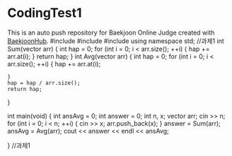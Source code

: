 # CodingTest1
This is an auto push repository for Baekjoon Online Judge created with [BaekjoonHub](https://github.com/BaekjoonHub/BaekjoonHub).
#include <string>
#include <vector>
#include <iostream>
using namespace std;
//과제1
int Sum(vector<int> arr)
{
	int hap = 0;
	for (int i = 0; i < arr.size(); ++i)
	{
		hap += arr.at(i);
	}
	return hap;
}
int Avg(vector<int> arr)
{
	int hap = 0;
	for (int i = 0; i < arr.size(); ++i)
	{
		hap += arr.at(i);

	}
	hap = hap / arr.size();
	return hap;
}

int main(void)
{
	int ansAvg = 0;
	int answer = 0;
	int n, x;
	vector<int> arr;
	cin >> n;
	for (int i = 0; i < n; ++i)
	{
		cin >> x;
		arr.push_back(x);
	}
	answer = Sum(arr);
	ansAvg = Avg(arr);
	cout << answer << endl << ansAvg;

}
//과제1
